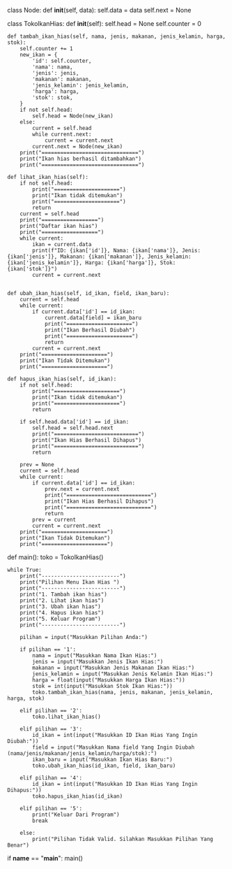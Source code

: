 class Node:
    def __init__(self, data):
        self.data = data
        self.next = None

class TokoIkanHias:
    def __init__(self):
        self.head = None
        self.counter = 0

    def tambah_ikan_hias(self, nama, jenis, makanan, jenis_kelamin, harga, stok):
        self.counter += 1
        new_ikan = {
            'id': self.counter,
            'nama': nama,
            'jenis': jenis,
            'makanan': makanan,
            'jenis_kelamin': jenis_kelamin,
            'harga': harga,
            'stok': stok,
        }
        if not self.head:
            self.head = Node(new_ikan)
        else:
            current = self.head
            while current.next:
                current = current.next
            current.next = Node(new_ikan)
        print("===============================")
        print("Ikan hias berhasil ditambahkan")
        print("===============================")

    def lihat_ikan_hias(self):
        if not self.head:
            print("=====================")
            print("Ikan tidak ditemukan")
            print("=====================")
            return
        current = self.head
        print("==================")
        print("Daftar ikan hias")
        print("==================")
        while current:
            ikan = current.data
            print(f"ID: {ikan['id']}, Nama: {ikan['nama']}, Jenis: {ikan['jenis']}, Makanan: {ikan['makanan']}, Jenis_kelamin: {ikan['jenis_kelamin']}, Harga: {ikan['harga']}, Stok: {ikan['stok']}")
            current = current.next


    def ubah_ikan_hias(self, id_ikan, field, ikan_baru):
        current = self.head
        while current:
            if current.data['id'] == id_ikan:
                current.data[field] = ikan_baru
                print("=====================")
                print("Ikan Berhasil Diubah")
                print("=====================")
                return
            current = current.next
        print("=====================")
        print("Ikan Tidak Ditemukan")
        print("=====================")

    def hapus_ikan_hias(self, id_ikan):
        if not self.head:
            print("=====================")
            print("Ikan tidak ditemukan")
            print("=====================")
            return

        if self.head.data['id'] == id_ikan:
            self.head = self.head.next
            print("===========================")
            print("Ikan Hias Berhasil Dihapus")
            print("===========================")
            return

        prev = None
        current = self.head
        while current:
            if current.data['id'] == id_ikan:
                prev.next = current.next
                print("===========================")
                print("Ikan Hias Berhasil Dihapus")
                print("===========================")
                return
            prev = current
            current = current.next
        print("=====================")
        print("Ikan Tidak Ditemukan")
        print("=====================")

def main():
    toko = TokoIkanHias()

    while True:
        print("-------------------------")
        print("Pilihan Menu Ikan Hias ")
        print("-------------------------")
        print("1. Tambah ikan hias")
        print("2. Lihat ikan hias")
        print("3. Ubah ikan hias")
        print("4. Hapus ikan hias")
        print("5. Keluar Program")
        print("-------------------------")

        pilihan = input("Masukkan Pilihan Anda:")

        if pilihan == '1':
            nama = input("Masukkan Nama Ikan Hias:")
            jenis = input("Masukkan Jenis Ikan Hias:")
            makanan = input("Masukkan Jenis Makanan Ikan Hias:")
            jenis_kelamin = input("Masukkan Jenis Kelamin Ikan Hias:")
            harga = float(input("Masukkan Harga Ikan Hias:"))
            stok = int(input("Masukkan Stok Ikan Hias:"))
            toko.tambah_ikan_hias(nama, jenis, makanan, jenis_kelamin, harga, stok)

        elif pilihan == '2':
            toko.lihat_ikan_hias()

        elif pilihan == '3':
            id_ikan = int(input("Masukkan ID Ikan Hias Yang Ingin Diubah:"))
            field = input("Masukkan Nama field Yang Ingin Diubah (nama/jenis/makanan/jenis_kelamin/harga/stok):")
            ikan_baru = input("Masukkan Ikan Hias Baru:")
            toko.ubah_ikan_hias(id_ikan, field, ikan_baru)

        elif pilihan == '4':
            id_ikan = int(input("Masukkan ID Ikan Hias Yang Ingin Dihapus:"))
            toko.hapus_ikan_hias(id_ikan)

        elif pilihan == '5':
            print("Keluar Dari Program")
            break

        else:
            print("Pilihan Tidak Valid. Silahkan Masukkan Pilihan Yang Benar")

if __name__ == "__main__":
    main()
